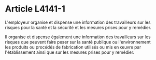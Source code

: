 # Article L4141-1

L'employeur organise et dispense une information des travailleurs sur les risques pour la santé et la sécurité et les mesures prises pour y remédier.

Il organise et dispense également une information des travailleurs sur les risques que peuvent faire peser sur la santé publique ou l'environnement les produits ou procédés de fabrication utilisés ou mis en œuvre par l'établissement ainsi que sur les mesures prises pour y remédier.